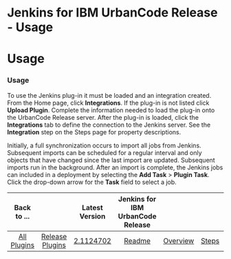 
Jenkins for IBM UrbanCode Release - Usage
=========================================

# Usage


### Usage


To use the Jenkins plug-in it must be loaded and an integration created. From the Home page, click
**Integrations**. If the plug-in is not listed click **Upload Plugin**. Complete the information needed to load the
plug-in onto the UrbanCode Release server. After the plug-in is loaded, click the **Integrations** tab to define the
connection to the Jenkins server. See the **Integration** step on the Steps page for property descriptions.


Initially, a full synchronization occurs to import all jobs from Jenkins. Subsequent imports can be scheduled for a
regular interval and only objects that have changed since the last import are updated. Subsequent imports run in the
background. After an import is complete, the Jenkins jobs can included in a deployment by selecting the **Add Task** >
**Plugin Task**. Click the drop-down arrow for the **Task** field to select a job.


|Back to ...||Latest Version|Jenkins for IBM UrbanCode Release ||||
| :---: | :---: | :---: | :---: | :---: | :---: | :---: |
|[All Plugins](../../index.md)|[Release Plugins](../README.md)|[2.1124702](https://raw.githubusercontent.com/UrbanCode/IBM-UCR-PLUGINS/main/files/ucr-jenkins-ci/plugins-ucr-jenkins-ci-2.1124702.zip)|[Readme](README.md)|[Overview](overview.md)|[Steps](steps.md)|[Downloads](downloads.md)|
